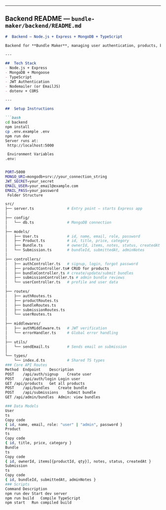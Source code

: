 
---

##  **Backend README — `bundle-maker/backend/README.md`**

```markdown
#  Backend — Node.js + Express + MongoDB + TypeScript

Backend for **Bundle Maker**, managing user authentication, products, bundles, and admin workflows.

---

##  Tech Stack
- Node.js + Express  
- MongoDB + Mongoose  
- TypeScript  
- JWT Authentication  
- Nodemailer (or EmailJS)  
- dotenv + CORS  

---

##  Setup Instructions

```bash
cd backend
npm install
cp .env.example .env
npm run dev
Server runs at:
 http://localhost:5000

 Environment Variables
.env:


PORT=5000
MONGO_URI=mongodb+srv://your_connection_string
JWT_SECRET=your_secret
EMAIL_USER=your_email@example.com
EMAIL_PASS=your_password
 Folder Structure

src/
├── server.ts               # Entry point — starts Express app
│
├── config/
│   └── db.ts               # MongoDB connection
│
├── models/
│   ├── User.ts             # id, name, email, role, password
│   ├── Product.ts          # id, title, price, category
│   ├── Bundle.ts           # ownerId, items, notes, status, createdAt
│   └── Submission.ts       # bundleId, submittedAt, adminNotes
│
├── controllers/
│   ├── authController.ts   # signup, login, forgot password
│   ├── productController.ts# CRUD for products
│   ├── bundleController.ts # create/update/submit bundles
│   ├── submissionController.ts # admin bundle reviews
│   └── userController.ts   # profile and user data
│
├── routes/
│   ├── authRoutes.ts
│   ├── productRoutes.ts
│   ├── bundleRoutes.ts
│   ├── submissionRoutes.ts
│   └── userRoutes.ts
│
├── middlewares/
│   ├── authMiddleware.ts   # JWT verification
│   └── errorHandler.ts     # Global error handling
│
├── utils/
│   └── sendEmail.ts        # Sends email on submission
│
└── types/
    └── index.d.ts          # Shared TS types
### Core API Routes
Method	Endpoint	Description
POST	/api/auth/signup	Create user
POST	/api/auth/login	Login user
GET	/api/products	Get all products
POST	/api/bundles	Create bundle
POST	/api/submissions	Submit bundle
GET	/api/admin/bundles	Admin: view bundles

### Data Models
User
ts
Copy code
{ id, name, email, role: "user" | "admin", password }
Product
ts
Copy code
{ id, title, price, category }
Bundle
ts
Copy code
{ id, ownerId, items[{productId, qty}], notes, status, createdAt }
Submission
ts
Copy code
{ id, bundleId, submittedAt, adminNotes }
### Scripts
Command	Description
npm run dev	Start dev server
npm run build	Compile TypeScript
npm start	Run compiled build